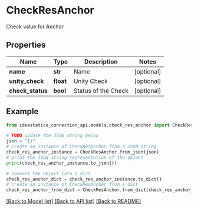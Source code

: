 # CheckResAnchor

Check value for Anchor

## Properties

Name | Type | Description | Notes
------------ | ------------- | ------------- | -------------
**name** | **str** | Name | [optional] 
**unity_check** | **float** | Unity Check | [optional] 
**check_status** | **bool** | Status of the Check | [optional] 

## Example

```python
from ideastatica_connection_api.models.check_res_anchor import CheckResAnchor

# TODO update the JSON string below
json = "{}"
# create an instance of CheckResAnchor from a JSON string
check_res_anchor_instance = CheckResAnchor.from_json(json)
# print the JSON string representation of the object
print(check_res_anchor_instance.to_json())

# convert the object into a dict
check_res_anchor_dict = check_res_anchor_instance.to_dict()
# create an instance of CheckResAnchor from a dict
check_res_anchor_from_dict = CheckResAnchor.from_dict(check_res_anchor_dict)
```
[[Back to Model list]](../README.md#documentation-for-models) [[Back to API list]](../README.md#documentation-for-api-endpoints) [[Back to README]](../README.md)


